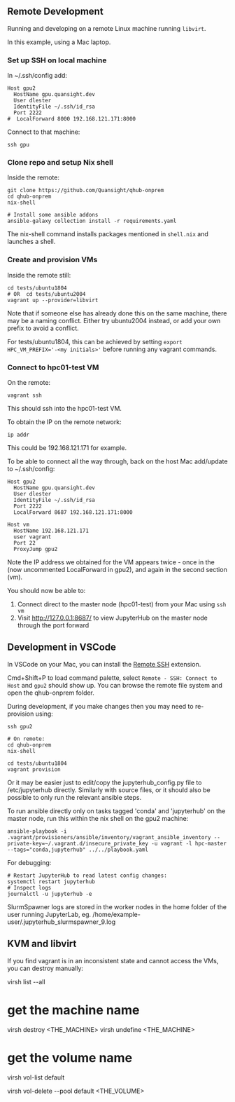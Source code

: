 ## Remote Development

Running and developing on a remote Linux machine running `libvirt`.

In this example, using a Mac laptop.

### Set up SSH on local machine

In ~/.ssh/config add:

```
Host gpu2
  HostName gpu.quansight.dev
  User dlester
  IdentityFile ~/.ssh/id_rsa
  Port 2222
#  LocalForward 8000 192.168.121.171:8000
```

Connect to that machine:

```
ssh gpu
```

### Clone repo and setup Nix shell

Inside the remote:

```
git clone https://github.com/Quansight/qhub-onprem
cd qhub-onprem
nix-shell

# Install some ansible addons
ansible-galaxy collection install -r requirements.yaml
```

The nix-shell command installs packages mentioned in `shell.nix` and launches a shell.

### Create and provision VMs

Inside the remote still:

```
cd tests/ubuntu1804
# OR  cd tests/ubuntu2004
vagrant up --provider=libvirt
```

Note that if someone else has already done this on the same machine, there may be a naming conflict. Either try 
ubuntu2004 instead, or add your own prefix to avoid a conflict.

For tests/ubuntu1804, this can be achieved by setting `export HPC_VM_PREFIX='-<my initials>'` before running any vagrant commands.

### Connect to hpc01-test VM

On the remote:

```
vagrant ssh
```

This should ssh into the hpc01-test VM.

To obtain the IP on the remote network:

```
ip addr
```

This could be 192.168.121.171 for example.

To be able to connect all the way through, back on the host Mac add/update to ~/.ssh/config:

```
Host gpu2
  HostName gpu.quansight.dev
  User dlester
  IdentityFile ~/.ssh/id_rsa
  Port 2222
  LocalForward 8687 192.168.121.171:8000

Host vm
  HostName 192.168.121.171
  user vagrant
  Port 22
  ProxyJump gpu2 
```

Note the IP address we obtained for the VM appears twice - once in the (now uncommented LocalForward in gpu2), and 
again in the second section (vm).

You should now be able to:

1. Connect direct to the master node (hpc01-test) from your Mac using `ssh vm`
2. Visit http://127.0.0.1:8687/ to view JupyterHub on the master node through the port forward

## Development in VSCode

In VSCode on your Mac, you can install the [Remote SSH](https://marketplace.visualstudio.com/items?itemName=ms-vscode-remote.remote-ssh) extension.

Cmd+Shift+P to load command palette, select `Remote - SSH: Connect to Host` and `gpu2` should show up. You can browse the remote file system and open the qhub-onprem folder.

During development, if you make changes then you may need to re-provision using:

```
ssh gpu2

# On remote:
cd qhub-onprem
nix-shell

cd tests/ubuntu1804
vagrant provision
```

Or it may be easier just to edit/copy the jupyterhub_config.py file to /etc/jupyterhub directly.
Similarly with source files, or it should also be possible to only run the relevant ansible steps.

To run ansible directly only on tasks tagged 'conda' and 'jupyterhub' on the master node, run this within the nix shell on the gpu2 machine:

```
ansible-playbook -i .vagrant/provisioners/ansible/inventory/vagrant_ansible_inventory --private-key=~/.vagrant.d/insecure_private_key -u vagrant -l hpc-master --tags="conda,jupyterhub" ../../playbook.yaml
```

For debugging:

```
# Restart JupyterHub to read latest config changes:
systemctl restart jupyterhub
# Inspect logs
journalctl -u jupyterhub -e
```

SlurmSpawner logs are stored in the worker nodes in the home folder of the user running JupyterLab, eg. /home/example-user/.jupyterhub_slurmspawner_9.log

## KVM and libvirt

If you find vagrant is in an inconsistent state and cannot access the VMs, you can destroy manually:

virsh list --all
# get the machine name

virsh destroy <THE_MACHINE>
virsh undefine <THE_MACHINE>

# get the volume name
virsh vol-list default

virsh vol-delete --pool default <THE_VOLUME>

